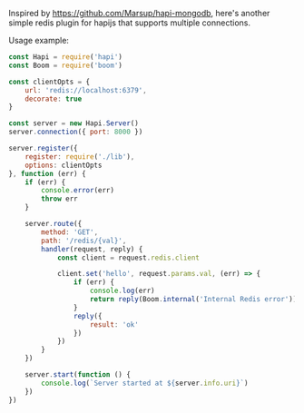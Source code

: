 Inspired by https://github.com/Marsup/hapi-mongodb, here's another simple
redis plugin for hapijs that supports multiple connections.


Usage example: 

```javascript
const Hapi = require('hapi')
const Boom = require('boom')

const clientOpts = {
    url: 'redis://localhost:6379',
    decorate: true
}

const server = new Hapi.Server()
server.connection({ port: 8000 })

server.register({
    register: require('./lib'),
    options: clientOpts
}, function (err) {
    if (err) {
        console.error(err)
        throw err
    }

    server.route({
        method: 'GET',
        path: '/redis/{val}',
        handler(request, reply) {
            const client = request.redis.client

            client.set('hello', request.params.val, (err) => {
                if (err) {
                    console.log(err)
                    return reply(Boom.internal('Internal Redis error'))
                }
                reply({
                    result: 'ok'
                })
            })
        }
    })

    server.start(function () {
        console.log(`Server started at ${server.info.uri}`)
    })
})
```
